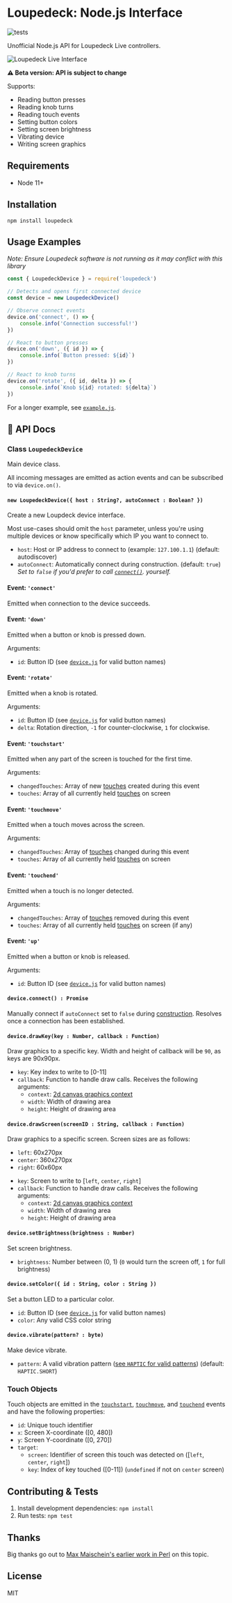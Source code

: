 Loupedeck: Node.js Interface
============================

![tests](https://github.com/foxxyz/loupedeck/workflows/tests/badge.svg?branch=master)

Unofficial Node.js API for Loupedeck Live controllers.

![Loupedeck Live Interface](https://github.com/foxxyz/loupedeck/blob/master/docs/device-front-small.png?raw=true)

**⚠️ Beta version: API is subject to change**

Supports:

 * Reading button presses
 * Reading knob turns
 * Reading touch events
 * Setting button colors
 * Setting screen brightness
 * Vibrating device
 * Writing screen graphics

Requirements
------------

 * Node 11+

Installation
------------

```shell
npm install loupedeck
```

Usage Examples
--------------

_Note: Ensure Loupedeck software is not running as it may conflict with this library_

```javascript
const { LoupedeckDevice } = require('loupedeck')

// Detects and opens first connected device
const device = new LoupedeckDevice()

// Observe connect events
device.on('connect', () => {
    console.info('Connection successful!')
})

// React to button presses
device.on('down', ({ id }) => {
    console.info(`Button pressed: ${id}`)
})

// React to knob turns
device.on('rotate', ({ id, delta }) => {
    console.info(`Knob ${id} rotated: ${delta}`)
})
```

For a longer example, see [`example.js`](/example.js).

📝 API Docs
-----------

### Class `LoupedeckDevice`

Main device class.

All incoming messages are emitted as action events and can be subscribed to via `device.on()`.

#### `new LoupedeckDevice({ host : String?, autoConnect : Boolean? })`

Create a new Loupdeck device interface.

Most use-cases should omit the `host` parameter, unless you're using multiple devices or know specifically which IP you want to connect to.

 - `host`: Host or IP address to connect to (example: `127.100.1.1`) (default: autodiscover)
 - `autoConnect`: Automatically connect during construction. (default: `true`) _Set to `false` if you'd prefer to call [`connect()`](#deviceconnect--promise). yourself._

#### Event: `'connect'`

Emitted when connection to the device succeeds.

#### Event: `'down'`

Emitted when a button or knob is pressed down.

Arguments:
 - `id`: Button ID (see [`device.js`](https://github.com/foxxyz/loupedeck/blob/master/device.js#L5) for valid button names)

#### Event: `'rotate'`

Emitted when a knob is rotated.

Arguments:
 - `id`: Button ID (see [`device.js`](https://github.com/foxxyz/loupedeck/blob/master/device.js#L5) for valid button names)
 - `delta`: Rotation direction, `-1` for counter-clockwise, `1` for clockwise.

#### Event: `'touchstart'`

Emitted when any part of the screen is touched for the first time.

Arguments:
 - `changedTouches`: Array of new [touches](#touch-objects) created during this event
 - `touches`: Array of all currently held [touches](#touch-objects) on screen

#### Event: `'touchmove'`

Emitted when a touch moves across the screen.

Arguments:
 - `changedTouches`: Array of [touches](#touch-objects) changed during this event
 - `touches`: Array of all currently held [touches](#touch-objects) on screen

#### Event: `'touchend'`

Emitted when a touch is no longer detected.

Arguments:
 - `changedTouches`: Array of [touches](#touch-objects) removed during this event
 - `touches`: Array of all currently held [touches](#touch-objects) on screen (if any)

#### Event: `'up'`

Emitted when a button or knob is released.

Arguments:
 - `id`: Button ID (see [`device.js`](https://github.com/foxxyz/loupedeck/blob/master/device.js#L5) for valid button names)

#### `device.connect() : Promise`

Manually connect if `autoConnect` set to `false` during [construction](#new-loupedeckdevice-host--string-autoconnect--boolean-). Resolves once a connection has been established.

#### `device.drawKey(key : Number, callback : Function)`

Draw graphics to a specific key. Width and height of callback will be `90`, as keys are 90x90px.

 - `key`: Key index to write to [0-11]
 - `callback`: Function to handle draw calls. Receives the following arguments:
     + `context`: [2d canvas graphics context](https://developer.mozilla.org/en-US/docs/Web/API/CanvasRenderingContext2D)
     + `width`: Width of drawing area
     + `height`: Height of drawing area

#### `device.drawScreen(screenID : String, callback : Function)`

Draw graphics to a specific screen. Screen sizes are as follows:

 * `left`: 60x270px
 * `center`: 360x270px
 * `right`: 60x60px

 - `key`: Screen to write to [`left`, `center`, `right`]
 - `callback`: Function to handle draw calls. Receives the following arguments:
     + `context`: [2d canvas graphics context](https://developer.mozilla.org/en-US/docs/Web/API/CanvasRenderingContext2D)
     + `width`: Width of drawing area
     + `height`: Height of drawing area

#### `device.setBrightness(brightness : Number)`

Set screen brightness.

 - `brightness`: Number between (0, 1) (`0` would turn the screen off, `1` for full brightness)

#### `device.setColor({ id : String, color : String })`

Set a button LED to a particular color.

 - `id`: Button ID (see [`device.js`](https://github.com/foxxyz/loupedeck/blob/master/device.js#L5) for valid button names)
 - `color`: Any valid CSS color string

#### `device.vibrate(pattern? : byte)`

Make device vibrate.

 - `pattern`: A valid vibration pattern ([see `HAPTIC` for valid patterns](https://github.com/foxxyz/loupedeck/blob/master/device.js#L37)) (default: `HAPTIC.SHORT`)

### Touch Objects

Touch objects are emitted in the [`touchstart`](#event-touchstart), [`touchmove`](#event-touchmove), and [`touchend`](#event-touchend) events and have the following properties:

 + `id`: Unique touch identifier
 + `x`: Screen X-coordinate ([0, 480])
 + `y`: Screen Y-coordinate ([0, 270])
 + `target`:
     * `screen`: Identifier of screen this touch was detected on ([`left`, `center`, `right`])
     * `key`: Index of key touched ([0-11]) (`undefined` if not on `center` screen)

Contributing & Tests
--------------------

1. Install development dependencies: `npm install`
2. Run tests: `npm test`

Thanks
------

Big thanks go out to [Max Maischein's earlier work in Perl](https://github.com/Corion/HID-LoupedeckCT) on this topic.

License
-------

MIT
